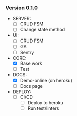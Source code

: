 ### Version 0.1.0

- SERVER:
  - [ ] CRUD FSM
  - [ ] Change state method
- UI:
  - [ ] CRUD FSM
  - [ ] GA
  - [ ] Sentry
- CORE:
  - [x] Base work
  - [ ] Test
- DOCS:
  - [x] Demo-online (on heroku)
  - [ ] Docs page
- DEPLOY:
  - [ ] CI/CD
    - [ ] Deploy to heroku
    - [ ] Run test/linters
